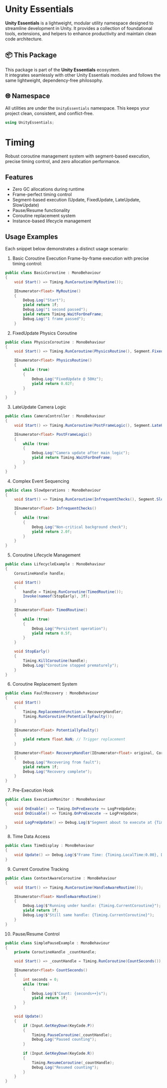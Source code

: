 # Unity Essentials

**Unity Essentials** is a lightweight, modular utility namespace designed to streamline development in Unity. 
It provides a collection of foundational tools, extensions, and helpers to enhance productivity and maintain clean code architecture.

## 📦 This Package

This package is part of the **Unity Essentials** ecosystem.  
It integrates seamlessly with other Unity Essentials modules and follows the same lightweight, dependency-free philosophy.

## 🌐 Namespace

All utilities are under the `UnityEssentials` namespace. This keeps your project clean, consistent, and conflict-free.

```csharp
using UnityEssentials;
```

# Timing
Robust coroutine management system with segment-based execution, precise timing control, and zero allocation performance.

## Features
- Zero GC allocations during runtime
- Frame-perfect timing control
- Segment-based execution (Update, FixedUpdate, LateUpdate, SlowUpdate)
- Pause/Resume functionality
- Coroutine replacement system
- Instance-based lifecycle management

## Usage Examples

Each snippet below demonstrates a distinct usage scenario:


1. Basic Coroutine Execution
Frame-by-frame execution with precise timing control:
```csharp
public class BasicCoroutine : MonoBehaviour
{
    void Start() => Timing.RunCoroutine(MyRoutine());

    IEnumerator<float> MyRoutine()
    {
        Debug.Log("Start");
        yield return 1f;
        Debug.Log("1 second passed");
        yield return Timing.WaitForOneFrame;
        Debug.Log("1 frame passed");
    }
```

2. FixedUpdate Physics Coroutine
```csharp
public class PhysicsCoroutine : MonoBehaviour
{
    void Start() => Timing.RunCoroutine(PhysicsRoutine(), Segment.FixedUpdate);

    IEnumerator<float> PhysicsRoutine()
    {
        while (true)
        {
            Debug.Log("FixedUpdate @ 50Hz");
            yield return 0.02f;
        }
    }
}
```


3. LateUpdate Camera Logic
```csharp
public class CameraController : MonoBehaviour
{
    void Start() => Timing.RunCoroutine(PostFrameLogic(), Segment.LateUpdate);

    IEnumerator<float> PostFrameLogic()
    {
        while (true)
        {
            Debug.Log("Camera update after main logic");
            yield return Timing.WaitForOneFrame;
        }
    }
}
```


4. Complex Event Sequencing
```csharp
public class SlowOperations : MonoBehaviour
{
    void Start() => Timing.RunCoroutine(InfrequentChecks(), Segment.SlowUpdate);

    IEnumerator<float> InfrequentChecks()
    {
        while (true)
        {
            Debug.Log("Non-critical background check");
            yield return 2.0f;
        }
    }
}
```


5. Coroutine Lifecycle Management
```csharp
public class LifecycleExample : MonoBehaviour
{
    CoroutineHandle handle;

    void Start()
    {
        handle = Timing.RunCoroutine(TimedRoutine());
        Invoke(nameof(StopEarly), 3f);
    }

    IEnumerator<float> TimedRoutine()
    {
        while (true)
        {
            Debug.Log("Persistent operation");
            yield return 0.5f;
        }
    }

    void StopEarly()
    {
        Timing.KillCoroutine(handle);
        Debug.Log("Coroutine stopped prematurely");
    }
}
```


6. Coroutine Replacement System
```csharp
public class FaultRecovery : MonoBehaviour
{
    void Start()
    {
        Timing.ReplacementFunction = RecoveryHandler;
        Timing.RunCoroutine(PotentiallyFaulty());
    }

    IEnumerator<float> PotentiallyFaulty()
    {
        yield return float.NaN; // Trigger replacement
    }

    IEnumerator<float> RecoveryHandler(IEnumerator<float> original, CoroutineHandle handle)
    {
        Debug.Log("Recovering from fault");
        yield return 1f;
        Debug.Log("Recovery complete");
    }
}
```


7. Pre-Execution Hook
```csharp
public class ExecutionMonitor : MonoBehaviour
{
    void OnEnable() => Timing.OnPreExecute += LogPreUpdate;
    void OnDisable() => Timing.OnPreExecute -= LogPreUpdate;

    void LogPreUpdate() => Debug.Log($"Segment about to execute at {Timing.LocalTime}");
}
```


8. Time Data Access
```csharp
public class TimeDisplay : MonoBehaviour
{
    void Update() => Debug.Log($"Frame Time: {Timing.LocalTime:0.00}, Delta: {Timing.DeltaTime:0.000}");
}
```


9. Current Coroutine Tracking
```csharp
public class ContextAwareCoroutine : MonoBehaviour
{
    void Start() => Timing.RunCoroutine(HandleAwareRoutine());

    IEnumerator<float> HandleAwareRoutine()
    {
        Debug.Log($"Running under handle: {Timing.CurrentCoroutine}");
        yield return 1f;
        Debug.Log($"Still same handle: {Timing.CurrentCoroutine}");
    }
}
```

10. Pause/Resume Control
```csharp
public class SimplePauseExample : MonoBehaviour
{
    private CoroutineHandle _countHandle;

    void Start() => _countHandle = Timing.RunCoroutine(CountSeconds());

    IEnumerator<float> CountSeconds()
    {
        int seconds = 0;
        while (true)
        {
            Debug.Log($"Count: {seconds++}s");
            yield return 1f;
        }
    }

    void Update()
    {
        if (Input.GetKeyDown(KeyCode.P))
        {
            Timing.PauseCoroutine(_countHandle);
            Debug.Log("Paused counting");
        }
        
        if (Input.GetKeyDown(KeyCode.R))
        {
            Timing.ResumeCoroutine(_countHandle);
            Debug.Log("Resumed counting");
        }
    }
}